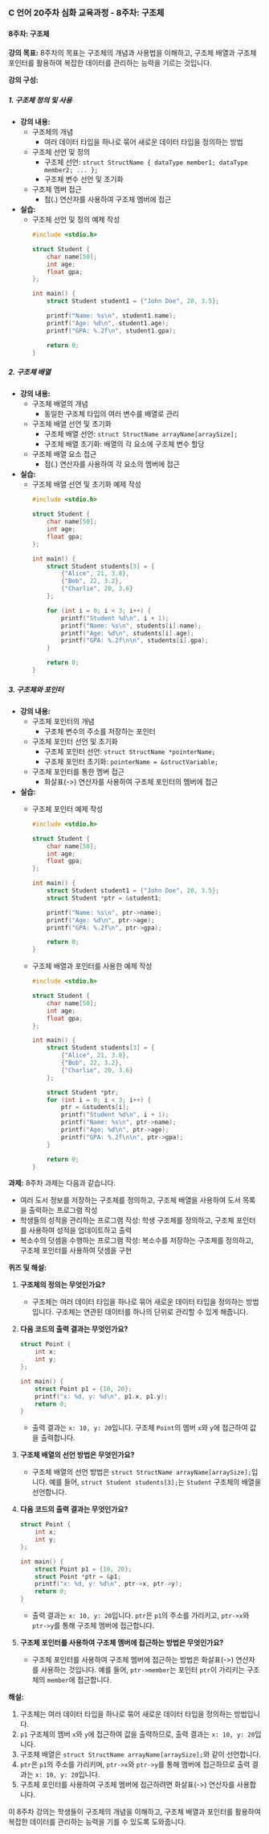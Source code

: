 ### C 언어 20주차 심화 교육과정 - 8주차: 구조체

#### 8주차: 구조체

**강의 목표:**
8주차의 목표는 구조체의 개념과 사용법을 이해하고, 구조체 배열과 구조체 포인터를 활용하여 복잡한 데이터를 관리하는 능력을 기르는 것입니다.

**강의 구성:**

##### 1. 구조체 정의 및 사용
- **강의 내용:**
  - 구조체의 개념
    - 여러 데이터 타입을 하나로 묶어 새로운 데이터 타입을 정의하는 방법
  - 구조체 선언 및 정의
    - 구조체 선언: `struct StructName { dataType member1; dataType member2; ... };`
    - 구조체 변수 선언 및 초기화
  - 구조체 멤버 접근
    - 점(.) 연산자를 사용하여 구조체 멤버에 접근
- **실습:**
  - 구조체 선언 및 정의 예제 작성
    ```c
    #include <stdio.h>

    struct Student {
        char name[50];
        int age;
        float gpa;
    };

    int main() {
        struct Student student1 = {"John Doe", 20, 3.5};

        printf("Name: %s\n", student1.name);
        printf("Age: %d\n", student1.age);
        printf("GPA: %.2f\n", student1.gpa);

        return 0;
    }
    ```

##### 2. 구조체 배열
- **강의 내용:**
  - 구조체 배열의 개념
    - 동일한 구조체 타입의 여러 변수를 배열로 관리
  - 구조체 배열 선언 및 초기화
    - 구조체 배열 선언: `struct StructName arrayName[arraySize];`
    - 구조체 배열 초기화: 배열의 각 요소에 구조체 변수 할당
  - 구조체 배열 요소 접근
    - 점(.) 연산자를 사용하여 각 요소의 멤버에 접근
- **실습:**
  - 구조체 배열 선언 및 초기화 예제 작성
    ```c
    #include <stdio.h>

    struct Student {
        char name[50];
        int age;
        float gpa;
    };

    int main() {
        struct Student students[3] = {
            {"Alice", 21, 3.8},
            {"Bob", 22, 3.2},
            {"Charlie", 20, 3.6}
        };

        for (int i = 0; i < 3; i++) {
            printf("Student %d\n", i + 1);
            printf("Name: %s\n", students[i].name);
            printf("Age: %d\n", students[i].age);
            printf("GPA: %.2f\n\n", students[i].gpa);
        }

        return 0;
    }
    ```

##### 3. 구조체와 포인터
- **강의 내용:**
  - 구조체 포인터의 개념
    - 구조체 변수의 주소를 저장하는 포인터
  - 구조체 포인터 선언 및 초기화
    - 구조체 포인터 선언: `struct StructName *pointerName;`
    - 구조체 포인터 초기화: `pointerName = &structVariable;`
  - 구조체 포인터를 통한 멤버 접근
    - 화살표(->) 연산자를 사용하여 구조체 포인터의 멤버에 접근
- **실습:**
  - 구조체 포인터 예제 작성
    ```c
    #include <stdio.h>

    struct Student {
        char name[50];
        int age;
        float gpa;
    };

    int main() {
        struct Student student1 = {"John Doe", 20, 3.5};
        struct Student *ptr = &student1;

        printf("Name: %s\n", ptr->name);
        printf("Age: %d\n", ptr->age);
        printf("GPA: %.2f\n", ptr->gpa);

        return 0;
    }
    ```

  - 구조체 배열과 포인터를 사용한 예제 작성
    ```c
    #include <stdio.h>

    struct Student {
        char name[50];
        int age;
        float gpa;
    };

    int main() {
        struct Student students[3] = {
            {"Alice", 21, 3.8},
            {"Bob", 22, 3.2},
            {"Charlie", 20, 3.6}
        };

        struct Student *ptr;
        for (int i = 0; i < 3; i++) {
            ptr = &students[i];
            printf("Student %d\n", i + 1);
            printf("Name: %s\n", ptr->name);
            printf("Age: %d\n", ptr->age);
            printf("GPA: %.2f\n\n", ptr->gpa);
        }

        return 0;
    }
    ```

**과제:**
8주차 과제는 다음과 같습니다.
- 여러 도서 정보를 저장하는 구조체를 정의하고, 구조체 배열을 사용하여 도서 목록을 출력하는 프로그램 작성
- 학생들의 성적을 관리하는 프로그램 작성: 학생 구조체를 정의하고, 구조체 포인터를 사용하여 성적을 업데이트하고 출력
- 복소수의 덧셈을 수행하는 프로그램 작성: 복소수를 저장하는 구조체를 정의하고, 구조체 포인터를 사용하여 덧셈을 구현

**퀴즈 및 해설:**

1. **구조체의 정의는 무엇인가요?**
   - 구조체는 여러 데이터 타입을 하나로 묶어 새로운 데이터 타입을 정의하는 방법입니다. 구조체는 연관된 데이터를 하나의 단위로 관리할 수 있게 해줍니다.

2. **다음 코드의 출력 결과는 무엇인가요?**
    ```c
    struct Point {
        int x;
        int y;
    };

    int main() {
        struct Point p1 = {10, 20};
        printf("x: %d, y: %d\n", p1.x, p1.y);
        return 0;
    }
    ```
   - 출력 결과는 `x: 10, y: 20`입니다. 구조체 `Point`의 멤버 `x`와 `y`에 접근하여 값을 출력합니다.

3. **구조체 배열의 선언 방법은 무엇인가요?**
   - 구조체 배열의 선언 방법은 `struct StructName arrayName[arraySize];`입니다. 예를 들어, `struct Student students[3];`는 `Student` 구조체의 배열을 선언합니다.

4. **다음 코드의 출력 결과는 무엇인가요?**
    ```c
    struct Point {
        int x;
        int y;
    };

    int main() {
        struct Point p1 = {10, 20};
        struct Point *ptr = &p1;
        printf("x: %d, y: %d\n", ptr->x, ptr->y);
        return 0;
    }
    ```
   - 출력 결과는 `x: 10, y: 20`입니다. `ptr`은 `p1`의 주소를 가리키고, `ptr->x`와 `ptr->y`를 통해 구조체 멤버에 접근합니다.

5. **구조체 포인터를 사용하여 구조체 멤버에 접근하는 방법은 무엇인가요?**
   - 구조체 포인터를 사용하여 구조체 멤버에 접근하는 방법은 화살표(->) 연산자를 사용하는 것입니다. 예를 들어, `ptr->member`는 포인터 `ptr`이 가리키는 구조체의 `member`에 접근합니다.

**해설:**
1. 구조체는 여러 데이터 타입을 하나로 묶어 새로운 데이터 타입을 정의하는 방법입니다.
2. `p1` 구조체의 멤버 `x`와 `y`에 접근하여 값을 출력하므로, 출력 결과는 `x: 10, y: 20`입니다.
3. 구조체 배열은 `struct StructName arrayName[arraySize];`와 같이 선언합니다.
4. `ptr`은 `p1`의 주소를 가리키며, `ptr->x`와 `ptr->y`를 통해 멤버에 접근하므로 출력 결과는 `x: 10, y: 20`입니다.
5. 구조체 포인터를 사용하여 구조체 멤버에 접근하려면 화살표(->) 연산자를 사용합니다.

이 8주차 강의는 학생들이 구조체의 개념을 이해하고, 구조체 배열과 포인터를 활용하여 복잡한 데이터를 관리하는 능력을 기를 수 있도록 도와줍니다.
